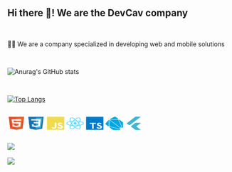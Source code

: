 ## Hi there 👋! We are the DevCav company

<br>

👩‍💻 We are a company specialized in developing web and mobile solutions

<br>

![Anurag's GitHub stats](https://github-readme-stats.vercel.app/api?username=devcav&show_icons=true&theme=radical)

<br>

[![Top Langs](https://github-readme-stats.vercel.app/api/top-langs/?username=devcav&layout=compact&theme=radical)](https://github.com/devcav/github-readme-stats)


  <div style="display: inline_block"><br>
 
  <img align="center" alt="devcav-HTML" height="30" width="40" src="https://raw.githubusercontent.com/devicons/devicon/master/icons/html5/html5-original.svg">
  <img align="center" alt="devcav-CSS" height="30" width="40" src="https://raw.githubusercontent.com/devicons/devicon/master/icons/css3/css3-original.svg">
  <img align="center" alt="devcav-Js" height="30" width="40" src="https://raw.githubusercontent.com/devicons/devicon/master/icons/javascript/javascript-plain.svg">
  <img align="center" alt="devcav-React" height="30" width="40" src="https://raw.githubusercontent.com/devicons/devicon/master/icons/react/react-original.svg">
  <img align="center" alt="devcav-Ts" height="30" width="40" src="https://raw.githubusercontent.com/devicons/devicon/master/icons/typescript/typescript-plain.svg">
  <img align="center" alt="devcav-Dart" height="30" width="40" src="https://raw.githubusercontent.com/devicons/devicon/master/icons/dart/dart-plain.svg">
  <img align="center" alt="devcav-Flutter" height="30" width="40" src="https://raw.githubusercontent.com/devicons/devicon/master/icons/flutter/flutter-plain.svg">
 

 ##
 
<div> 
  
  <a href = "#"><img src="https://img.shields.io/badge/-Gmail-%23333?style=for-the-badge&logo=gmail&logoColor=white" target="_blank"></a>
 
  <a href="#" target="_blank"><img src="https://img.shields.io/badge/-LinkedIn-%230077B5?style=for-the-badge&logo=linkedin&logoColor=white" target="_blank"></a> 
 
 
</div>


